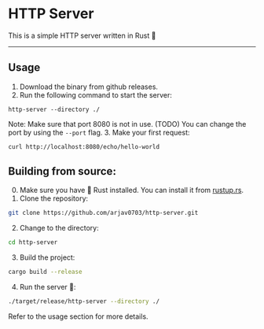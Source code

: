 # HTTP Server

This is a simple HTTP server written in Rust 🦀

--- 
## Usage
1. Download the binary from github releases.
2. Run the following command to start the server:
```
http-server --directory ./
```
Note: Make sure that port 8080 is not in use. (TODO) You can change the port by using the `--port` flag.
3. Make your first request:
```bash
curl http://localhost:8080/echo/hello-world
```

## Building from source:
0. Make sure you have 🦀 Rust installed. You can install it from [rustup.rs](https://rustup.rs/).
1. Clone the repository:
```bash
git clone https://github.com/arjav0703/http-server.git
```
2. Change to the directory:
```bash
cd http-server
```
3. Build the project:
```bash
cargo build --release
```
4. Run the server 🚀:
```bash
./target/release/http-server --directory ./
```
Refer to the usage section for more details.
